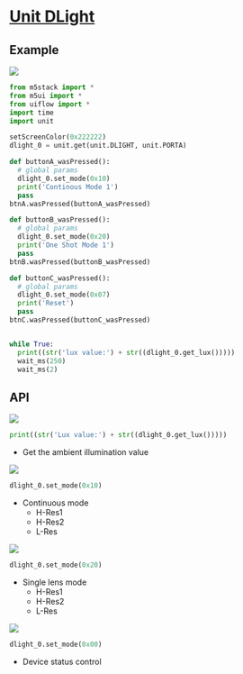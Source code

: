 # [Unit DLight](/en/unit/DLight%20Unit)

## Example

<img class="blockly_svg" src="https://m5stack.oss-cn-shenzhen.aliyuncs.com/resource/docs/static/assets/img/uiflow/blockly/unit/dlight/uiflow_example.svg">

```python
from m5stack import *
from m5ui import *
from uiflow import *
import time
import unit

setScreenColor(0x222222)
dlight_0 = unit.get(unit.DLIGHT, unit.PORTA)

def buttonA_wasPressed():
  # global params
  dlight_0.set_mode(0x10)
  print('Continous Mode 1')
  pass
btnA.wasPressed(buttonA_wasPressed)

def buttonB_wasPressed():
  # global params
  dlight_0.set_mode(0x20)
  print('One Shot Mode 1')
  pass
btnB.wasPressed(buttonB_wasPressed)

def buttonC_wasPressed():
  # global params
  dlight_0.set_mode(0x07)
  print('Reset')
  pass
btnC.wasPressed(buttonC_wasPressed)


while True:
  print((str('lux value:') + str((dlight_0.get_lux()))))
  wait_ms(250)
  wait_ms(2)
```

## API

<img class="blockly_svg" src="https://m5stack.oss-cn-shenzhen.aliyuncs.com/resource/docs/static/assets/img/uiflow/blockly/unit/dlight/uiflow_block_unit_dlight_get_lux.svg">

```python
print((str('Lux value:') + str((dlight_0.get_lux()))))
```

- Get the ambient illumination value

<img class="blockly_svg" src="https://m5stack.oss-cn-shenzhen.aliyuncs.com/resource/docs/static/assets/img/uiflow/blockly/unit/dlight/uiflow_block_unit_dlight_set_continous_mode.svg">

```python
dlight_0.set_mode(0x10)
```

- Continuous mode
  - H-Res1
  - H-Res2
  - L-Res

<img class="blockly_svg" src="https://m5stack.oss-cn-shenzhen.aliyuncs.com/resource/docs/static/assets/img/uiflow/blockly/unit/dlight/uiflow_block_unit_dlight_set_one_shot_mode.svg">

```python
dlight_0.set_mode(0x20)
```

- Single lens mode
  - H-Res1
  - H-Res2
  - L-Res

<img class="blockly_svg" src="https://m5stack.oss-cn-shenzhen.aliyuncs.com/resource/docs/static/assets/img/uiflow/blockly/unit/dlight/uiflow_block_unit_dlight_set_state_mode.svg">

```python
dlight_0.set_mode(0x00)
```

- Device status control

